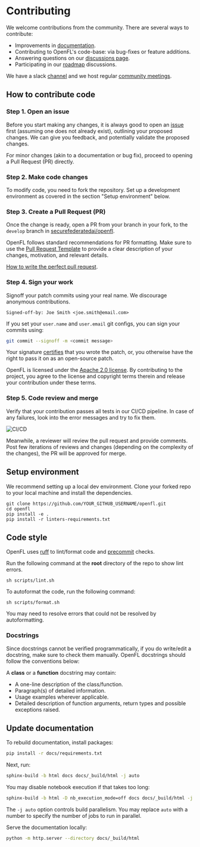 # Contributing

We welcome contributions from the community. There are several ways to contribute:
* Improvements in [documentation](https://openfl.readthedocs.io/en/latest/).
* Contributing to OpenFL's code-base: via bug-fixes or feature additions.
* Answering questions on our [discussions page](https://github.com/securefederatedai/openfl/discussions).
* Participating in our [roadmap](https://github.com/securefederatedai/openfl/blob/develop/ROADMAP.md) discussions.

We have a slack [channel](https://join.slack.com/t/openfl/shared_invite/zt-ovzbohvn-T5fApk05~YS_iZhjJ5yaTw) and we host regular [community meetings](https://github.com/securefederatedai/openfl#support).


## How to contribute code
### Step 1. Open an issue

Before you start making any changes, it is always good to open an [issue](https://github.com/securefederatedai/openfl/issues/new/choose) first (assuming one does not already exist), outlining your proposed changes. We can give you feedback, and potentially validate the proposed changes.

For minor changes (akin to a documentation or bug fix), proceed to opening a Pull Request (PR) directly.

### Step 2. Make code changes

To modify code, you need to fork the repository. Set up a development environment as covered in the section "Setup environment" below.

### Step 3. Create a Pull Request (PR)

Once the change is ready, open a PR from your branch in your fork, to the `develop` branch in [securefederatedai/openfl](https://github.com/securefederatedai/openfl). 

OpenFL follows standard recommendations for PR formatting. Make sure to use the [Pull Request Template](https://github.com/securefederatedai/openfl/tree/develop/.github/pull_request_template.md) to provide a clear description of your changes, motivation, and relevant details.

[How to write the perfect pull request](https://github.blog/2015-01-21-how-to-write-the-perfect-pull-request/).

### Step 4. Sign your work

Signoff your patch commits using your real name. We discourage anonymous contributions.

    Signed-off-by: Joe Smith <joe.smith@email.com>

If you set your `user.name` and `user.email` git configs, you can sign your commits using:
```bash
git commit --signoff -m <commit message>
```

Your signature [certifies](http://developercertificate.org/) that you wrote the patch, or, you otherwise have the right to pass it on as an open-source patch.

OpenFL is licensed under the [Apache 2.0 license](https://github.com/securefederatedai/openfl/blob/develop/LICENSE). By contributing to the project, you agree to the license and copyright terms therein and release your contribution under these terms.

### Step 5. Code review and merge

Verify that your contribution passes all tests in our CI/CD pipeline. In case of any failures, look into the error messages and try to fix them.

![CI/CD](images/CI_details.png)

Meanwhile, a reviewer will review the pull request and provide comments. Post few iterations of
reviews and changes (depending on the complexity of the changes), the PR will be approved for merge.

## Setup environment

We recommend setting up a local dev environment. Clone your forked repo to your local machine and install the dependencies.

```shell
git clone https://github.com/YOUR_GITHUB_USERNAME/openfl.git
cd openfl
pip install -e .
pip install -r linters-requirements.txt
```

## Code style

OpenFL uses [ruff](https://github.com/astral-sh/ruff) to lint/format code and [precommit](https://pre-commit.com/) checks.

Run the following command at the **root** directory of the repo to show lint errors.

```
sh scripts/lint.sh
```

To autoformat the code, run the following command:

```
sh scripts/format.sh
```
You may need to resolve errors that could not be resolved by autoformatting.

### Docstrings
Since docstrings cannot be verified programmatically, if you do write/edit a docstring, make sure to check them manually. OpenFL docstrings should follow the conventions below:

A **class** or a **function** docstring may contain:
* A one-line description of the class/function.
* Paragraph(s) of detailed information.
* Usage examples wherever applicable.
* Detailed description of function arguments, return types and possible exceptions raised.

## Update documentation
To rebuild documentation, install packages:

```bash
pip install -r docs/requirements.txt
```

Next, run:
```bash
sphinx-build -b html docs docs/_build/html -j auto
```

You may disable notebook execution if that takes too long:
```bash
sphinx-build -b html -D nb_execution_mode=off docs docs/_build/html -j auto
```

The `-j auto` option controls build parallelism. You may replace `auto` with a number to specify the number of jobs to run in parallel.

Serve the documentation locally:
```bash
python -m http.server --directory docs/_build/html
```